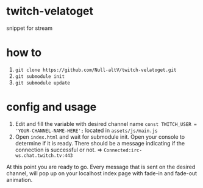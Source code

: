 # twitch-velatoget
snippet for stream

# how to

1. `git clone https://github.com/Null-altV/twitch-velatoget.git`
2. `git submodule init`
3. `git submodule update`

# config and usage

1. Edit and fill the variable with desired channel name `const TWITCH_USER = 'YOUR-CHANNEL-NAME-HERE';` located in `assets/js/main.js`
2. Open `index.html` and wait for submodule init. Open your console to determine if it is ready. There should be a message indicating if the connection is successful or not. => `Connected:irc-ws.chat.twitch.tv:443`

At this point you are ready to go. Every message that is sent on the desired channel, will pop up on your localhost index page with fade-in and fade-out animation.
